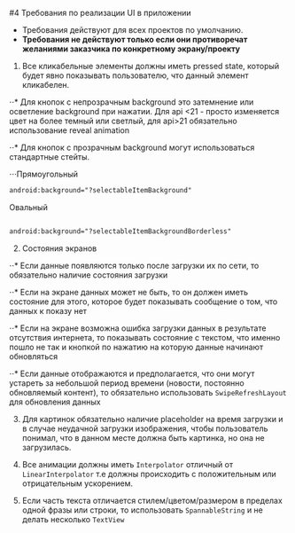 #4 Требования по реализации UI в приложении

* Требования действуют для всех проектов по умолчанию.
* __Требования не действуют только если они противоречат желаниями заказчика по конкретному экрану/проекту__

1. Все кликабельные элементы должны иметь pressed state, который будет явно показывать пользователю, что данный элемент кликабелен.

⋅⋅*  Для кнопок с непрозрачным background это затемнение или осветление background при нажатии. Для api <21 - просто изменяется цвет на более темный или светлый, для api>21 обязательно использование reveal animation

⋅⋅* Для кнопок с прозрачным background могут использоваться стандартные стейты.

⋅⋅⋅Прямоугольный
```xml
android:background="?selectableItemBackground"
```

Овальный
```xml

android:background="?selectableItemBackgroundBorderless"
```

2. Состояния экранов

 ⋅⋅* Если данные появляются только после загрузки их по сети, то обязательно наличие состояния загрузки

 ⋅⋅* Если на экране данных может не быть, то он  должен иметь состояние для этого, которое будет показывать сообщение о том, что данных к показу нет

 ⋅⋅* Если на экране возможна ошибка загрузки данных в результате отсутствия интернета, то показывать состояние с текстом, что именно пошло не так и кнопкой по нажатию на которую данные начинают обновляться

 ⋅⋅* Если данные отображаются и предполагается, что они могут устареть за небольшой период времени (новости, постоянно обновляемый контент), то обязательно использовать `SwipeRefreshLayout` для обновления данных

3. Для картинок обязательно наличие placeholder на время загрузки и в случае неудачной загрузки изображения, чтобы пользователь понимал, что в данном месте должна быть картинка, но она не загрузилась. 

4. Все анимации должны иметь `Interpolator` отличный от `LinearInterpolator` т.е должны происходить с положительным или отрицательным ускорением. 

5. Если часть текста отличается стилем/цветом/размером в пределах одной фразы или строки, то использовать `SpannableString` и не делать несколько `TextView`
